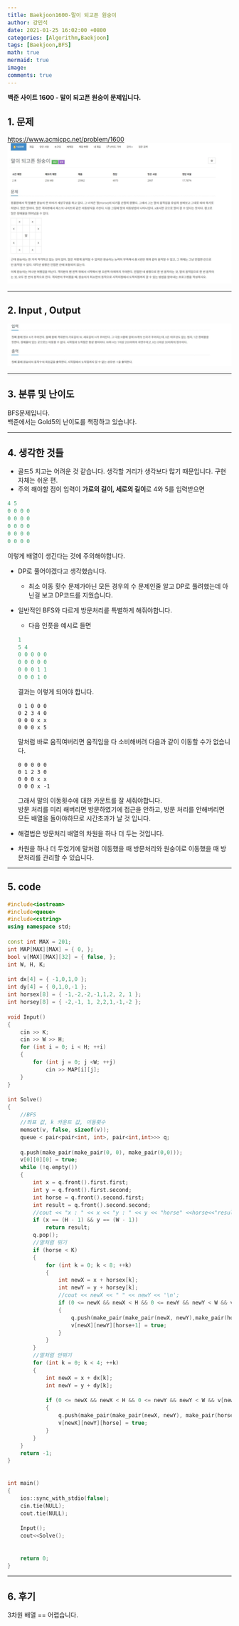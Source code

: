 ```yaml
---
title: Baekjoon1600-말이 되고픈 원숭이
author: 강민석
date: 2021-01-25 16:02:00 +0800
categories: [Algorithm,Baekjoon]
tags: [Baekjoon,BFS]
math: true
mermaid: true
image: 
comments: true
---
```


**백준 사이트 1600 - 말이 되고픈 원숭이 문제입니다.**

## 1. 문제
<https://www.acmicpc.net/problem/1600>
![](/assets/img/sample/Baekjoon/1600/Problem.JPG)

-----  

## 2. Input , Output
![](/assets/img/sample/Baekjoon/1600/input.JPG)

-----  

## 3. 분류 및 난이도

BFS문제입니다.  
백준에서는 Gold5의 난이도를 책정하고 있습니다.  

-----  

## 4. 생각한 것들

- 골드5 치고는 어려운 것 같습니다. 생각할 거리가 생각보다 많기 때문입니다. 구현 자체는 쉬운 편.
- 주의 해야할 점이 입력이 **가로의 길이, 세로의 길이**로 4와 5를 입력받으면 
```c++
4 5
0 0 0 0 
0 0 0 0 
0 0 0 0 
0 0 0 0 
0 0 0 0 
```
이렇게 배열이 생긴다는 것에 주의해야합니다.  
- DP로 풀어야겠다고 생각했습니다.
     + 최소 이동 횟수 문제가아닌 모든 경우의 수 문제인줄 알고 DP로 풀려했는데 아닌걸 보고 DP코드를 지웠습니다.
- 일반적인 BFS와 다르게 방문처리릍 특별하게 해줘야합니다.
    + 다음 인풋을 예시로 들면 
    ```c++
    1
    5 4 
    0 0 0 0 0
    0 0 0 0 0
    0 0 0 1 1
    0 0 0 1 0
    ```
    결과는 이렇게 되어야 합니다.
    ```console
    0 1 0 0 0
    0 2 3 4 0
    0 0 0 x x
    0 0 0 x 5
    ```
    말처럼 바로 움직여버리면 움직임을 다 소비해버려 다음과 같이 이동할 수가 없습니다.
    ```console
    0 0 0 0 0
    0 1 2 3 0
    0 0 0 x x
    0 0 0 x -1
    ```
    그래서 말의 이동횟수에 대한 카운트를 잘 세줘야합니다.  
    방문 처리를 미리 해버리면 방문하였기에 접근을 안하고,
    방문 처리를 안해버리면 모든 배열을 돌아야하므로 시간초과가 날 것 입니다.  

- 해결법은 방문처리 배열의 차원을 하나 더 두는 것입니다.
- 차원을 하나 더 두었기에 말처럼 이동했을 때 방문처리와 원숭이로 이동했을 때 방문처리를 관리할 수 있습니다.

-----  

## 5. code

```c++
#include<iostream>
#include<queue>
#include<cstring>
using namespace std;

const int MAX = 201;
int MAP[MAX][MAX] = { 0, };
bool v[MAX][MAX][32] = { false, };
int W, H, K;

int dx[4] = { -1,0,1,0 };
int dy[4] = { 0,1,0,-1 };
int horsex[8] = { -1,-2,-2,-1,1,2, 2, 1 };
int horsey[8] = { -2,-1, 1, 2,2,1,-1,-2 };

void Input()
{
	cin >> K;
	cin >> W >> H;
	for (int i = 0; i < H; ++i)
	{
		for (int j = 0; j <W; ++j)
			cin >> MAP[i][j];
	}
}

int Solve()
{
	//BFS
	//좌표 값, k 카운트 값, 이동횟수
	memset(v, false, sizeof(v));
	queue < pair<pair<int, int>, pair<int,int>>> q;

	q.push(make_pair(make_pair(0, 0), make_pair(0,0)));
	v[0][0][0] = true;
	while (!q.empty())
	{
		int x = q.front().first.first;
		int y = q.front().first.second;
		int horse = q.front().second.first;
		int result = q.front().second.second;
		//cout << "x : " << x << "y : " << y << "horse" <<horse<<"result : "<<result<< '\n';
		if (x == (H - 1) && y == (W - 1))
			return result;
		q.pop();
		//말처럼 뛰기
		if (horse < K)
		{
			for (int k = 0; k < 8; ++k)
			{
				int newX = x + horsex[k];
				int newY = y + horsey[k];
				//cout << newX << " " << newY << '\n';
				if (0 <= newX && newX < H && 0 <= newY && newY < W && v[newX][newY][horse+1] == false && MAP[newX][newY] !=1)
				{
					q.push(make_pair(make_pair(newX, newY),make_pair(horse+1, result+1)));
					v[newX][newY][horse+1] = true;
				}
			}
		}
		//말처럼 안뛰기
		for (int k = 0; k < 4; ++k)
		{
			int newX = x + dx[k];
			int newY = y + dy[k];

			if (0 <= newX && newX < H && 0 <= newY && newY < W && v[newX][newY][horse] == false && MAP[newX][newY] != 1)
			{
				q.push(make_pair(make_pair(newX, newY), make_pair(horse, result + 1)));
				v[newX][newY][horse] = true;
			}
		}
	}
	return -1;
}


int main()
{
	ios::sync_with_stdio(false);
	cin.tie(NULL);
	cout.tie(NULL);

	Input();
	cout<<Solve();
	
	
	return 0;
}
```
-----

## 6. 후기
3차원 배열 == 어렵습니다.  















 